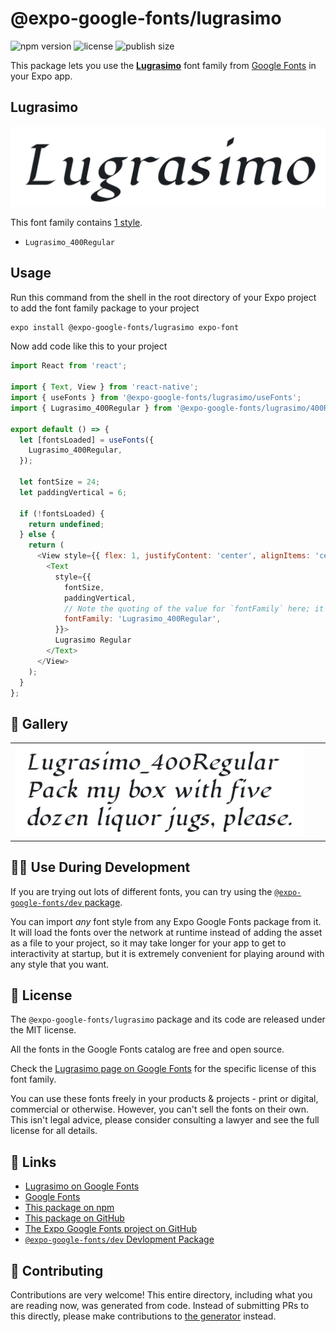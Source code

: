 # @expo-google-fonts/lugrasimo

![npm version](https://flat.badgen.net/npm/v/@expo-google-fonts/lugrasimo)
![license](https://flat.badgen.net/github/license/expo/google-fonts)
![publish size](https://flat.badgen.net/packagephobia/install/@expo-google-fonts/lugrasimo)

This package lets you use the [**Lugrasimo**](https://fonts.google.com/specimen/Lugrasimo) font family from [Google Fonts](https://fonts.google.com/) in your Expo app.

## Lugrasimo

![Lugrasimo](./font-family.png)

This font family contains [1 style](#-gallery).

- `Lugrasimo_400Regular`

## Usage

Run this command from the shell in the root directory of your Expo project to add the font family package to your project
```sh
expo install @expo-google-fonts/lugrasimo expo-font
```

Now add code like this to your project
```js
import React from 'react';

import { Text, View } from 'react-native';
import { useFonts } from '@expo-google-fonts/lugrasimo/useFonts';
import { Lugrasimo_400Regular } from '@expo-google-fonts/lugrasimo/400Regular';

export default () => {
  let [fontsLoaded] = useFonts({
    Lugrasimo_400Regular,
  });

  let fontSize = 24;
  let paddingVertical = 6;

  if (!fontsLoaded) {
    return undefined;
  } else {
    return (
      <View style={{ flex: 1, justifyContent: 'center', alignItems: 'center' }}>
        <Text
          style={{
            fontSize,
            paddingVertical,
            // Note the quoting of the value for `fontFamily` here; it expects a string!
            fontFamily: 'Lugrasimo_400Regular',
          }}>
          Lugrasimo Regular
        </Text>
      </View>
    );
  }
};

```

## 🔡 Gallery


||||
|-|-|-|
|![Lugrasimo_400Regular](.//400Regular/Lugrasimo_400Regular.ttf.png)||||


## 👩‍💻 Use During Development

If you are trying out lots of different fonts, you can try using the [`@expo-google-fonts/dev` package](https://github.com/freeboub/google-fonts/tree/master/font-packages/dev#readme).

You can import *any* font style from any Expo Google Fonts package from it. It will load the fonts
over the network at runtime instead of adding the asset as a file to your project, so it may take longer
for your app to get to interactivity at startup, but it is extremely convenient
for playing around with any style that you want.

## 📖 License

The `@expo-google-fonts/lugrasimo` package and its code are released under the MIT license.

All the fonts in the Google Fonts catalog are free and open source.

Check the [Lugrasimo page on Google Fonts](https://fonts.google.com/specimen/Lugrasimo) for the specific license of this font family.

You can use these fonts freely in your products & projects - print or digital, commercial or otherwise. However, you can't sell the fonts on their own. This isn't legal advice, please consider consulting a lawyer and see the full license for all details.

## 🔗 Links

- [Lugrasimo on Google Fonts](https://fonts.google.com/specimen/Lugrasimo)
- [Google Fonts](https://fonts.google.com/)
- [This package on npm](https://www.npmjs.com/package/@expo-google-fonts/lugrasimo)
- [This package on GitHub](https://github.com/freeboub/google-fonts/tree/master/font-packages/lugrasimo)
- [The Expo Google Fonts project on GitHub](https://github.com/freeboub/google-fonts)
- [`@expo-google-fonts/dev` Devlopment Package](https://github.com/freeboub/google-fonts/tree/master/font-packages/dev)

## 🤝 Contributing

Contributions are very welcome! This entire directory, including what you are reading now, was generated from code. Instead of submitting PRs to this directly, please make contributions to [the generator](https://github.com/freeboub/google-fonts/tree/master/packages/generator) instead.
